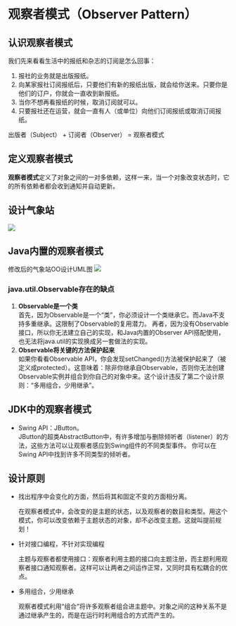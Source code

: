 # 观察者模式（Observer Pattern）

## 认识观察者模式
我们先来看看生活中的报纸和杂志的订阅是怎么回事：
1. 报社的业务就是出版报纸。
2. 向某家报社订阅报纸后，只要他们有新的报纸出版，就会给你送来。只要你是他们的订户，你就会一直收到新报纸。
3. 当你不想再看报纸的时候，取消订阅就可以。
4. 只要报社还在运营，就会一直有人（或单位）向他们订阅报纸或取消订阅报纸。

出版者（Subject） + 订阅者（Observer） = 观察者模式

## 定义观察者模式
**观察者模式**定义了对象之间的一对多依赖，这样一来，当一个对象改变状态时，它的所有依赖者都会收到通知并自动更新。

## 设计气象站
![](https://picgo-1300787142.cos.ap-shanghai.myqcloud.com/img/设计气象站UML图.jpg)

## Java内置的观察者模式
修改后的气象站OO设计UML图
![](https://picgo-1300787142.cos.ap-shanghai.myqcloud.com/img/修改后气象站OO设计.jpg)

### java.util.Observable存在的缺点
1. **Observable是一个类**  
首先，因为Observable是一个“类”，你必须设计一个类继承它。而Java不支持多重继承。这限制了Observable的复用潜力。
再者，因为没有Observable接口，所以你无法建立自己的实现，和Java内置的Observer API搭配使用，也无法将java.util的实现换成另一套做法的实现。
2. **Observable将关键的方法保护起来**  
如果你看看Observable API，你会发现setChanged()方法被保护起来了（被定义成protected）。这意味着：除非你继承自Observable，否则你无法创建Observable实例并组合到你自己的对象中来。这个设计违反了第二个设计原则：“多用组合，少用继承”。

## JDK中的观察者模式
- Swing API：JButton。  
JButton的超类AbstractButton中，有许多增加与删除倾听者（listener）的方法，这些方法可以让观察者感应到Swing组件的不同类型事件。
你可以在Swing API中找到许多不同类型的倾听者。

## 设计原则
- 找出程序中会变化的方面，然后将其和固定不变的方面相分离。

  在观察者模式中，会改变的是主题的状态，以及观察者的数目和类型。用这个模式，你可以改变依赖于主题状态的对象，却不必改变主题。这就叫提前规划！

- 针对接口编程，不针对实现编程

  主题与观察者都使用接口：观察者利用主题的接口向主题注册，而主题利用观察者接口通知观察者。这样可以让两者之间运作正常，又同时具有松耦合的优点。

- 多用组合，少用继承

  观察者模式利用“组合”将许多观察者组合进主题中。对象之间的这种关系不是通过继承产生的，而是在运行时利用组合的方式而产生的。

